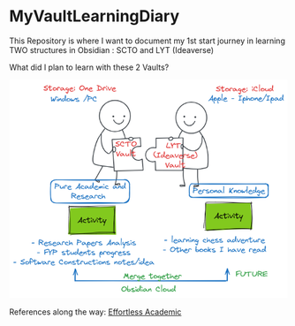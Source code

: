 # MyVaultLearningDiary
This Repository is where I want to document my 1st start journey in learning TWO structures in Obsidian : SCTO and LYT (Ideaverse)

What did I plan to learn with these 2 Vaults?

<insert mermaid or excalidraw picture here >

![Alt text](My%20Obsidian%20Aim.png)


References along the way:
[Effortless Academic](https://effortlessacademic.com/)



